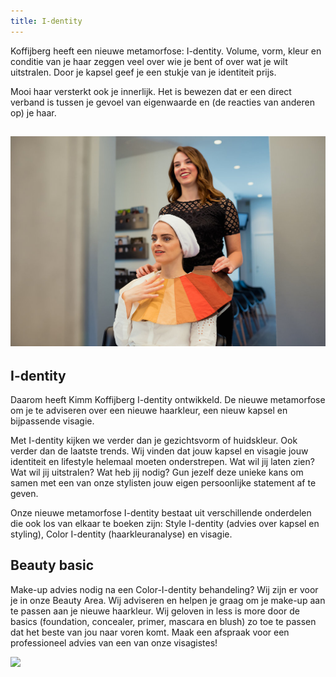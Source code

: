 ```yaml
---
title: I-dentity
---
```


Koffijberg heeft een nieuwe metamorfose: I-dentity. Volume, vorm, kleur en conditie van je haar zeggen veel over wie je bent of over wat je wilt uitstralen. Door je kapsel geef je een stukje van je identiteit prijs.&nbsp;

Mooi haar versterkt ook je innerlijk. Het is bewezen dat er een direct verband is tussen je gevoel van eigenwaarde en (de reacties van anderen op) je haar.

## ![](/uploads/2018-05-07-koffijberg-464.jpg)

## I-dentity

Daarom heeft Kimm Koffijberg I-dentity ontwikkeld. De nieuwe metamorfose om je te adviseren over een nieuwe haarkleur, een nieuw kapsel en bijpassende visagie.

Met I-dentity kijken we verder dan je gezichtsvorm of huidskleur. Ook verder dan de laatste trends. Wij vinden dat jouw kapsel en visagie jouw identiteit en lifestyle helemaal moeten onderstrepen. Wat wil jij laten zien? Wat wil jij uitstralen? Wat heb jij nodig? Gun jezelf deze unieke kans om samen met een van onze stylisten jouw eigen persoonlijke statement af te geven.

Onze nieuwe metamorfose I-dentity bestaat uit verschillende onderdelen die ook los van elkaar te boeken zijn: Style I-dentity (advies over kapsel en styling), Color I-dentity (haarkleuranalyse) en visagie.

## Beauty basic

Make-up advies nodig na een Color-I-dentity behandeling? Wij zijn er voor je in onze Beauty Area. Wij adviseren en helpen je graag om je make-up aan te passen aan je nieuwe haarkleur. Wij geloven in less is more door de basics (foundation, concealer, primer, mascara en blush) zo toe te passen dat het beste van jou naar voren komt. Maak een afspraak voor een professioneel advies van een van onze visagistes!

![](blob:https://app.cloudcannon.com/e88380e9-f767-41c6-98ed-3113eb9566a6)